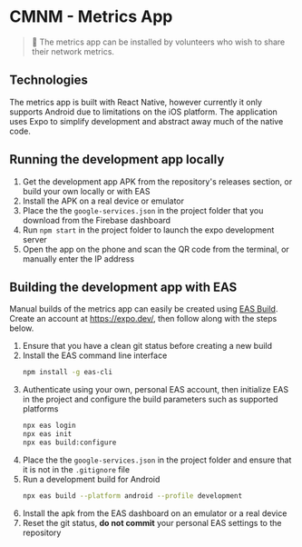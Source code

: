 # CMNM - Metrics App

> 📱 The metrics app can be installed by volunteers who wish to share their network metrics.

## Technologies
The metrics app is built with React Native, however currently it only supports Android due to limitations on the iOS platform. The application uses Expo to simplify development and abstract away much of the native code.

## Running the development app locally
1. Get the development app APK from the repository's releases section, or build your own locally or with EAS
2. Install the APK on a real device or emulator
3. Place the the `google-services.json` in the project folder that you download from the Firebase dashboard
4. Run `npm start` in the project folder to launch the expo development server
5. Open the app on the phone and scan the QR code from the terminal, or manually enter the IP address

## Building the development app with EAS
Manual builds of the metrics app can easily be created using [EAS Build](https://docs.expo.dev/build/introduction/). Create an account at https://expo.dev/, then follow along with the steps below.

1. Ensure that you have a clean git status before creating a new build
2. Install the EAS command line interface
   ```bash
   npm install -g eas-cli
   ```
3. Authenticate using your own, personal EAS account, then initialize EAS in the project and configure the build parameters such as supported platforms
   ```bash
   npx eas login
   npx eas init
   npx eas build:configure
   ```
4. Place the the `google-services.json` in the project folder and ensure that it is not in the `.gitignore` file
5. Run a development build for Android
   ```bash
   npx eas build --platform android --profile development
   ```
6. Install the apk from the EAS dashboard on an emulator or a real device
7. Reset the git status, **do not commit** your personal EAS settings to the repository
